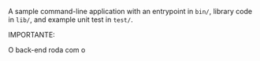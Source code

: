 A sample command-line application with an entrypoint in `bin/`, library code
in `lib/`, and example unit test in `test/`.


IMPORTANTE: 

O back-end roda com o 
